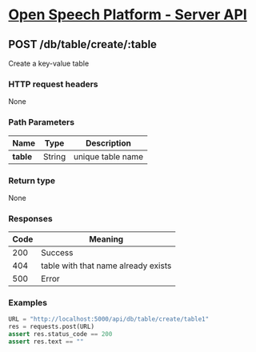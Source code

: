 
# [Open Speech Platform - Server API](../api.md)

## POST /db/table/create/:table

Create a key-value table

### HTTP request headers

None

### Path Parameters

Name | Type | Description
--- | --- | ---
**table** | String | unique table name

### Return type

None

### Responses

Code | Meaning
--- | ---
200 | Success
404 | table with that name already exists
500 | Error


### Examples

```python
URL = "http://localhost:5000/api/db/table/create/table1"
res = requests.post(URL)
assert res.status_code == 200
assert res.text == ""
```
